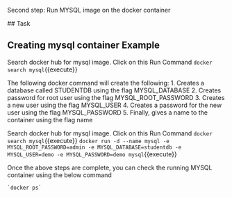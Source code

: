 Second step: Run MYSQL image on the docker container 

## Task
## Creating mysql container Example

Search docker hub for mysql image. Click on this Run Command `docker search mysql`{{execute}}

The following docker command will create the following:
	1. Creates a database called STUDENTDB using the flag MYSQL_DATABASE
	2. Creates password for root user using the flag MYSQL_ROOT_PASSWORD
	3. Creates a new user using the flag MYSQL_USER
	4. Creates a password for the new user using the flag MYSQL_PASSWORD
	5. Finally, gives a name to the container using the flag name

Search docker hub for mysql image. Click on this Run Command `docker search mysql`{{execute}}
`docker run -d --name mysql -e MYSQL_ROOT_PASSWORD=admin -e MYSQL_DATABASE=studentdb -e MYSQL_USER=demo -e MYSQL_PASSWORD=demo mysql`{{execute}}


Once the above steps are complete, you can check the running MYSQL container using the below command

	`docker ps`
